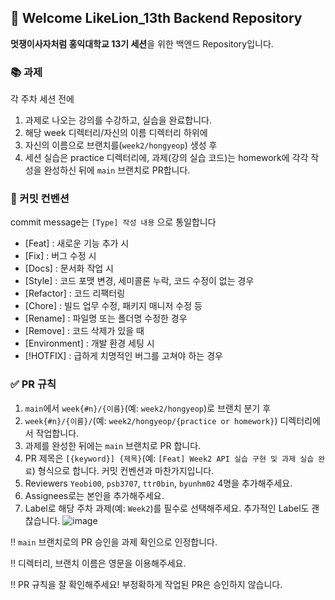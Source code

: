 ## 👋 Welcome LikeLion_13th Backend Repository
**멋쟁이사자처럼 홍익대학교 13기 세션**을 위한 백엔드 Repository입니다.

### 📚 과제
각 주차 세션 전에
1. 과제로 나오는 강의를 수강하고, 실습을 완료합니다.
2. 해당 week 디렉터리/자신의 이름 디렉터리 하위에
3. 자신의 이름으로 브랜치를(`week2/hongyeop`) 생성 후
4. 세션 실습은 practice 디렉터리에, 과제(강의 실습 코드)는 homework에 각각 작성을 완성하신 뒤에 `main` 브랜치로 PR합니다.

### 📝 커밋 컨벤션
commit message는 `[Type] 작성 내용` 으로 통일합니다
- [Feat] : 새로운 기능 추가 시
- [Fix] : 버그 수정 시
- [Docs] : 문서화 작업 시
- [Style] : 코드 포맷 변경, 세미콜론 누락, 코드 수정이 없는 경우
- [Refactor] : 코드 리팩터링
- [Chore] : 빌드 업무 수정, 패키지 매니저 수정 등
- [Rename] : 파일명 또는 폴더명 수정한 경우
- [Remove] : 코드 삭제가 있을 때
- [Environment] : 개발 환경 세팅 시
- [!HOTFIX] : 급하게 치명적인 버그를 고쳐야 하는 경우

### ✅ PR 규칙
1. `main`에서 `week{#n}/{이름}`(예: `week2/hongyeop`)로 브랜치 분기 후
2. `week{#n}/{이름}/`(예: `week2/hongyeop/{practice or homework}`) 디렉터리에서 작업합니다.
3. 과제를 완성한 뒤에는 `main` 브랜치로 PR 합니다.
4. PR 제목은 `[{keyword}] {제목}`(예: `[Feat] Week2 API 실습 구현 및 과제 실습 완료`) 형식으로 합니다. 커밋 컨벤션과 마찬가지입니다.
5. Reviewers `Yeobi00`, `psb3707`, `ttr0bin`, `byunhm02` 4명을 추가해주세요.
6. Assignees로는 본인을 추가해주세요.
7. Label로 해당 주차 과제(예: `Week2`)를 필수로 선택해주세요. 추가적인 Label도 괜찮습니다.
   ![image](https://github.com/user-attachments/assets/7d3139a5-af1f-4e3b-b02e-6878dd610619)

‼️  `main` 브랜치로의 PR 승인을 과제 확인으로 인정합니다.

‼️  디렉터리, 브랜치 이름은 영문을 이용해주세요.

‼️  PR 규칙을 잘 확인해주세요! 부정확하게 작업된 PR은 승인하지 않습니다.
